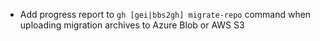 - Add progress report to `gh [gei|bbs2gh] migrate-repo` command when uploading migration archives to Azure Blob or AWS S3
